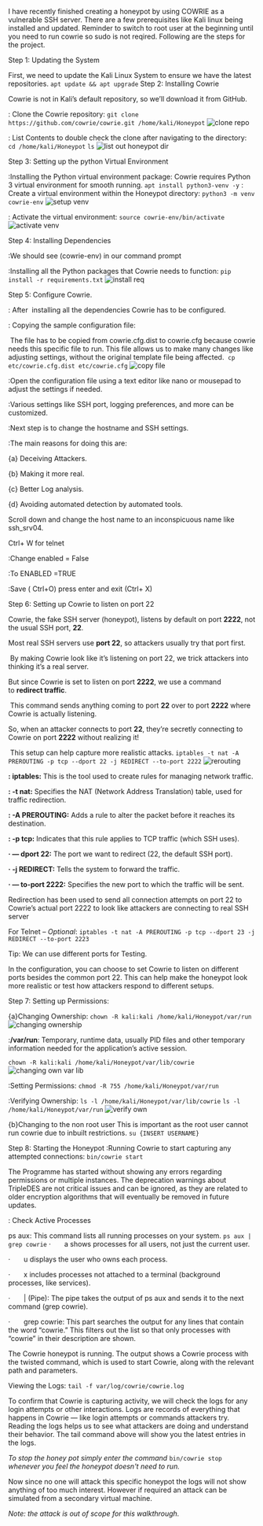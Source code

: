 I have recently finished creating a honeypot by using COWRIE as a vulnerable SSH server. There are a few prerequisites like Kali linux being installed and updated. Reminder to switch to root user at the beginning until you need to run cowrie so sudo is not reqired. Following are the steps for the project.

Step 1: Updating the System

First, we need to update the Kali Linux System to ensure we have the latest repositories.
`apt update && apt upgrade`
Step 2: Installing Cowrie

Cowrie is not in Kali’s default repository, so we’ll download it from GitHub.

: Clone the Cowrie repository:
`git clone https://github.com/cowrie/cowrie.git /home/kali/Honeypot`
![clone repo](https://github.com/user-attachments/assets/376bec11-c786-41f0-8d14-86e040430576)


: List Contents to double check the clone after navigating to the directory:
`cd /home/kali/Honeypot`
`ls`
![list out honeypot dir](https://github.com/user-attachments/assets/4850dcad-9c28-4354-82c5-b8bcfa790ba2)

Step 3: Setting up the python Virtual Environment

:Installing the Python virtual environment package:
	Cowrie requires Python 3 virtual environment for smooth running.
`apt install python3-venv -y`
: Create a virtual environment within the Honeypot directory:
`python3 -m venv cowrie-env`
![setup venv](https://github.com/user-attachments/assets/0f691900-8400-401d-80cb-37a385d8f749)

: Activate the virtual environment:
`source cowrie-env/bin/activate`
![activate venv](https://github.com/user-attachments/assets/07bf04ec-cb71-4e70-a927-37c690ab99fa)

Step 4: Installing Dependencies

:We should see (cowrie-env) in our command prompt

:Installing all the Python packages that Cowrie needs to function:
`pip install -r requirements.txt`
![install req](https://github.com/user-attachments/assets/8584d3f4-011f-4b79-83d3-7e837bf114a3)


Step 5: Configure Cowrie.

: After  installing all the dependencies Cowrie has to be configured.

: Copying the sample configuration file:

 The file has to be copied from cowrie.cfg.dist to cowrie.cfg because cowrie needs this specific file to run. This file allows us to make many changes like adjusting settings, without the original template file being affected.
 `cp etc/cowrie.cfg.dist etc/cowrie.cfg`
![copy file](https://github.com/user-attachments/assets/fde25836-a79f-46c0-ba6e-680ad2f6e103)

:Open the configuration file using a text editor like nano or mousepad to adjust the settings if needed.

:Various settings like SSH port, logging preferences, and more can be customized.

:Next step is to change the hostname and SSH settings.

:The main reasons for doing this are:

{a} Deceiving Attackers.

{b} Making it more real.

{c} Better Log analysis.

{d} Avoiding automated detection by automated tools.

Scroll down and change the host name to an inconspicuous name like ssh_srv04.

Ctrl+ W for telnet

:Change enabled = False

:To ENABLED =TRUE

:Save ( Ctrl+O) press enter and exit (Ctrl+ X)

Step 6: Setting up Cowrie to listen on port 22

Cowrie, the fake SSH server (honeypot), listens by default on port **2222**, not the usual SSH port, **22**.

Most real SSH servers use **port 22**, so attackers usually try that port first.

 By making Cowrie look like it’s listening on port 22, we trick attackers into thinking it’s a real server.

But since Cowrie is set to listen on port **2222**, we use a command to **redirect traffic**.

 This command sends anything coming to port **22** over to port **2222** where Cowrie is actually listening.

So, when an attacker connects to port **22**, they’re secretly connecting to Cowrie on port **2222** without realizing it!

 This setup can help capture more realistic attacks.
`iptables -t nat -A PREROUTING -p tcp --dport 22 -j REDIRECT --to-port 2222`
![rerouting](https://github.com/user-attachments/assets/97d6a7c6-b5ee-40f9-96f7-22ca8e3bb942)

**: iptables:** This is the tool used to create rules for managing network traffic.

**: -t nat:** Specifies the NAT (Network Address Translation) table, used for traffic redirection.

**: -A PREROUTING:** Adds a rule to alter the packet before it reaches its destination.

**: -p tcp:** Indicates that this rule applies to TCP traffic (which SSH uses).

**· — dport 22:** The port we want to redirect (22, the default SSH port).

**· -j REDIRECT:** Tells the system to forward the traffic.

**· — to-port 2222:** Specifies the new port to which the traffic will be sent.

Redirection has been used to send all connection attempts on port 22 to Cowrie’s actual port 2222 to look like attackers are connecting to real SSH server

For Telnet – *Optional*:
`iptables -t nat -A PREROUTING -p tcp --dport 23 -j REDIRECT --to-port 2223`

Tip: We can use different ports for Testing.

In the configuration, you can choose to set Cowrie to listen on different ports besides the common port 22. This can help make the honeypot look more realistic or test how attackers respond to different setups.

Step 7: Setting up Permissions:

{a}Changing Ownership:
`chown -R kali:kali /home/kali/Honeypot/var/run`
![changing ownership](https://github.com/user-attachments/assets/9d052cde-c86a-4a09-9c3e-70b4d25c06a1)

:**/var/run**: Temporary, runtime data, usually PID files and other temporary information needed for the application’s active session.

`chown -R kali:kali /home/kali/Honeypot/var/lib/cowrie`
![changing own var lib](https://github.com/user-attachments/assets/e78a7036-b4b0-4cfc-84ff-9e1eef2de49e)

:Setting Permissions:
`chmod -R 755 /home/kali/Honeypot/var/run`

:Verifying Ownership:
`ls -l /home/kali/Honeypot/var/lib/cowrie`
`ls -l /home/kali/Honeypot/var/run`
![verify own](https://github.com/user-attachments/assets/d5e1bbe2-6586-4f7f-8613-6239a41558c0)

{b}Changing to the non root user
	This is important as the root user cannot run cowrie due to inbuilt restrictions.
`su {INSERT USERNAME}`

Step 8: Starting the Honeypot
:Running Cowrie to start capturing any attempted connections:
`bin/cowrie start`

The Programme has started without showing any errors regarding permissions or multiple instances. The deprecation warnings about TripleDES are not critical issues and can be ignored, as they are related to older encryption algorithms that will eventually be removed in future updates.

: Check Active Processes

ps aux: This command lists all running processes on your system.
`ps aux | grep cowrie`
·       a shows processes for all users, not just the current user.

·       u displays the user who owns each process.

·       x includes processes not attached to a terminal (background processes, like services).

·       | (Pipe): The pipe takes the output of ps aux and sends it to the next command (grep cowrie).

·       grep cowrie: This part searches the output for any lines that contain the word “cowrie.” This filters out the list so that only processes with “cowrie” in their description are shown.

The Cowrie honeypot is running. The output shows a Cowrie process with the twisted command, which is used to start Cowrie, along with the relevant path and parameters.

Viewing the Logs:
`tail -f var/log/cowrie/cowrie.log`

To confirm that Cowrie is capturing activity, we will check the logs for any login attempts or other interactions. Logs are records of everything that happens in Cowrie — like login attempts or commands attackers try. Reading the logs helps us to see what attackers are doing and understand their behavior. The tail command above will show you the latest entries in the logs.


*To stop the honey pot simply enter the command* `bin/cowrie stop` *whenever you feel the honeypot doesn't need to run.*

Now since no one will attack this specific honeypot the logs will not show anything of too much interest. However if required an attack can be simulated from a secondary virtual machine.

*Note: the attack is out of scope for this walkthrough.*
